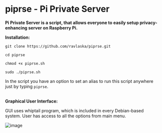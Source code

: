 # piprse - Pi Private Server
<b>Pi Private Server is a script, that allows everyone to easily setup privacy-enhancing server on Raspberry Pi.

Installation:</b>

`git clone https://github.com/ravlaska/piprse.git`

`cd piprse`

`chmod +x piprse.sh`

`sudo ./piprse.sh`

In the script you have an option to set an alias to run this script anywhere just by typing `piprse`.

<br><b>
Graphical User Interface:</b>

GUI uses whiptail program, which is included in every Debian-based system. User has access to all the options from main menu.

![image](https://user-images.githubusercontent.com/12380702/215794106-f465ce7b-d349-4056-a579-17d70cb6ae51.png)


